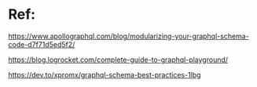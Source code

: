 # Ref:

https://www.apollographql.com/blog/modularizing-your-graphql-schema-code-d7f71d5ed5f2/

https://blog.logrocket.com/complete-guide-to-graphql-playground/

https://dev.to/xpromx/graphql-schema-best-practices-1lbg
